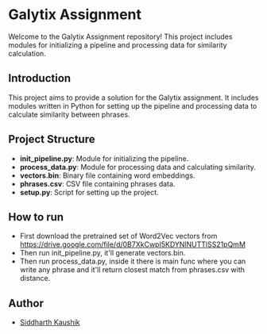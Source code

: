# Galytix Assignment

Welcome to the Galytix Assignment repository! This project includes modules for initializing a pipeline and processing data for similarity calculation.

## Introduction

This project aims to provide a solution for the Galytix assignment. It includes modules written in Python for setting up the pipeline and processing data to calculate similarity between phrases.

## Project Structure

- **init_pipeline.py**: Module for initializing the pipeline.
- **process_data.py**: Module for processing data and calculating similarity.
- **vectors.bin**: Binary file containing word embeddings.
- **phrases.csv**: CSV file containing phrases data.
- **setup.py**: Script for setting up the project.

## How to run
- First download the pretrained set of Word2Vec vectors from https://drive.google.com/file/d/0B7XkCwpI5KDYNlNUTTlSS21pQmM
- Then run init_pipeline.py, it'll generate vectors.bin.
- Then run process_data.py, inside it there is main func where you can write any phrase and it'll return closest match from phrases.csv with distance.

## Author
- [Siddharth Kaushik](https://github.com/SID-KAUSHIK09)
